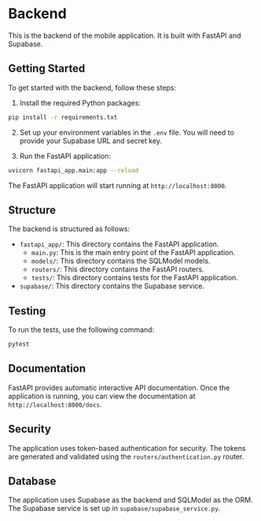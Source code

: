 # Backend

This is the backend of the mobile application. It is built with FastAPI and Supabase.

## Getting Started

To get started with the backend, follow these steps:

1. Install the required Python packages:

```bash
pip install -r requirements.txt
```

2. Set up your environment variables in the `.env` file. You will need to provide your Supabase URL and secret key.

3. Run the FastAPI application:

```bash
uvicorn fastapi_app.main:app --reload
```

The FastAPI application will start running at `http://localhost:8000`.

## Structure

The backend is structured as follows:

- `fastapi_app/`: This directory contains the FastAPI application.
  - `main.py`: This is the main entry point of the FastAPI application.
  - `models/`: This directory contains the SQLModel models.
  - `routers/`: This directory contains the FastAPI routers.
  - `tests/`: This directory contains tests for the FastAPI application.
- `supabase/`: This directory contains the Supabase service.

## Testing

To run the tests, use the following command:

```bash
pytest
```

## Documentation

FastAPI provides automatic interactive API documentation. Once the application is running, you can view the documentation at `http://localhost:8000/docs`.

## Security

The application uses token-based authentication for security. The tokens are generated and validated using the `routers/authentication.py` router.

## Database

The application uses Supabase as the backend and SQLModel as the ORM. The Supabase service is set up in `supabase/supabase_service.py`.
